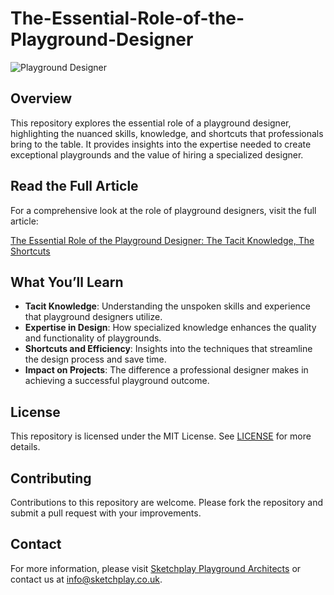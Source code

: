 # The-Essential-Role-of-the-Playground-Designer

![Playground Designer](https://i.imgur.com/Gtg0kDy.png)

## Overview

This repository explores the essential role of a playground designer, highlighting the nuanced skills, knowledge, and shortcuts that professionals bring to the table. It provides insights into the expertise needed to create exceptional playgrounds and the value of hiring a specialized designer.

## Read the Full Article

For a comprehensive look at the role of playground designers, visit the full article:

[The Essential Role of the Playground Designer: The Tacit Knowledge, The Shortcuts](https://www.sketchplay.co.uk/post/the-essential-role-of-the-playground-designer-the-tacit-the-knowledge-the-short-cuts)

## What You’ll Learn

- **Tacit Knowledge**: Understanding the unspoken skills and experience that playground designers utilize.
- **Expertise in Design**: How specialized knowledge enhances the quality and functionality of playgrounds.
- **Shortcuts and Efficiency**: Insights into the techniques that streamline the design process and save time.
- **Impact on Projects**: The difference a professional designer makes in achieving a successful playground outcome.

## License

This repository is licensed under the MIT License. See [LICENSE](LICENSE) for more details.

## Contributing

Contributions to this repository are welcome. Please fork the repository and submit a pull request with your improvements.

## Contact

For more information, please visit [Sketchplay Playground Architects](https://www.sketchplay.co.uk) or contact us at info@sketchplay.co.uk.
